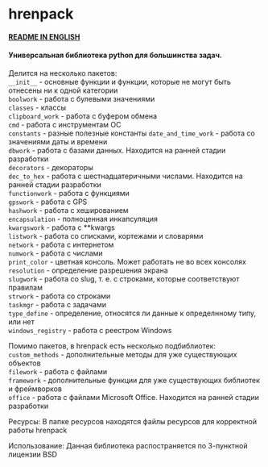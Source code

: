 # hrenpack
#### [README IN ENGLISH](https://github.com/MagIlyas-DOMA/hrenpack/blob/main/README.md)
#### Универсальная библиотека python для большинства задач.

Делится на несколько пакетов:  
`__init__` - основные функции и функции, которые не могут быть отнесены ни к одной категории  
`boolwork` - работа с булевыми значениями  
`classes` - классы  
`clipboard_work` - работа с буфером обмена  
`cmd` - работа с инструментам ОС  
`constants` - разные полезные константы
`date_and_time_work` - работа со значениями даты и времени  
`dbwork` - работа с базами данных. Находится на ранней стадии разработки  
`decorators` - декораторы  
`dec_to_hex` - работа с шестнадцатеричными числами. Находится на ранней стадии разработки  
`functionwork` - работа с функциями  
`gpswork` - работа с GPS  
`hashwork` - работа с хешированием  
`encapsulation` - полноценная инкапсуляция  
`kwargswork` - работа с **kwargs  
`listwork` - работа со списками, кортежами и словарями   
`network` - работа с интернетом  
`numwork` - работа с числами  
`print_color` - цветная консоль. Может работать не во всех консолях  
`resolution` - определение разрешения экрана  
`slugwork` - работа со slug, т. е. с строками, которые соответствуют правилам   
`strwork` - работа со строками  
`taskmgr` - работа с задачами  
`type_define` - определение, относятся ли данные к определнному типу, или нет  
`windows_registry` - работа с реестром Windows 

Помимо пакетов, в hrenpack есть несколько подбиблиотек:  
`custom_methods` - дополнительные методы для уже существующих объектов   
`filework` - работа с файлами  
`framework` - дополнительные функции для уже существующих библиотек и фреймворков  
`office` - работа с файлами Microsoft Office. Находится на ранней стадии разработки  

Ресурсы:
В папке ресурсов находятся файлы ресурсов для корректной работы hrenpack

Использование:
Данная библиотека распостраняется по 3-пунктной лицензии BSD

